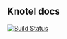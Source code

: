 ## Knotel docs

[![Build Status](https://circleci.com/gh/knotel/knotel-docs/tree/master.png?circle-token=ce1998df21c537def605b4d13bd4c7b85b73d2f8)](https://circleci.com/gh/knotel/knotel-docs)
